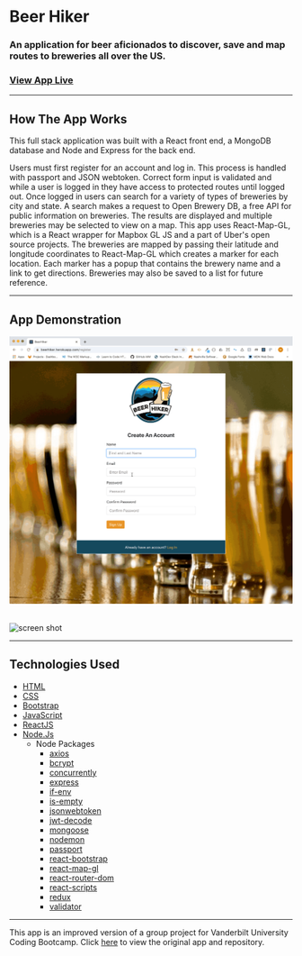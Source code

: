 # Beer Hiker  

### An application for beer aficionados to discover, save and map routes to breweries all over the US.
### [View App Live](https://beerhiker.herokuapp.com/)

---  

## How The App Works

This full stack application was built with a React front end, a MongoDB database and Node and Express for the back end.

Users must first register for an account and log in. This process is handled with passport and JSON webtoken. Correct form input is validated and while a user is logged in they have access to protected routes until logged out. Once logged in users can search for a variety of types of breweries by city and state. A search makes a request to Open Brewery DB, a free API for public information on breweries. The results are displayed and multiple breweries may be selected to view on a map. This app uses React-Map-GL, which is a React wrapper for Mapbox GL JS and a part of Uber's open source projects. The breweries are mapped by passing their latitude and longitude coordinates to React-Map-GL which creates a marker for each location. Each marker has a popup that contains the brewery name and a link to get directions. Breweries may also be saved to a list for future reference.
  

---  

## App Demonstration  

![screen shot](/client/src/images/login.gif)  
<br>    

![screen shot](/client/src/images/appsearch.gif)

---

## Technologies Used
- [HTML](https://html.spec.whatwg.org/multipage/)
- [CSS](https://www.w3.org/Style/CSS/Overview.en.html)
- [Bootstrap](https://getbootstrap.com/)
- [JavaScript](https://www.javascript.com/)
- [ReactJS](https://reactjs.org/)
- [Node.Js](https://nodejs.org/)
    - Node Packages
        * [axios](https://www.npmjs.com/package/axios)
        * [bcrypt](https://www.npmjs.com/package/bcrypt)
        * [concurrently](https://www.npmjs.com/package/concurrently)
        * [express](https://www.npmjs.com/package/express)
        * [if-env](https://www.npmjs.com/package//if-env)
        * [is-empty](https://www.npmjs.com/package/is-empty)
        * [jsonwebtoken](https://www.npmjs.com/package/jsonwebtoken)
        * [jwt-decode](https://www.npmjs.com/package/jwt-decode)
        * [mongoose](https://www.npmjs.com/package/mongoose)
        * [nodemon](https://www.npmjs.com/package/nodemon)
        * [passport](https://www.npmjs.com/package/passport)
        * [react-bootstrap](https://react-bootstrap.github.io/)
        * [react-map-gl](https://www.npmjs.com/package/react-map-gl)
        * [react-router-dom](https://www.npmjs.com/package/react-router-dom)
        * [react-scripts](https://www.npmjs.com/package/react-scripts)
        * [redux](https://www.npmjs.com/package/redux)
        * [validator](https://www.npmjs.com/package/validator)  

---  

This app is an improved version of a group project for Vanderbilt University Coding Bootcamp. Click [here](https://github.com/JamesConry/Beer-Hiker) to view the original app and repository.
